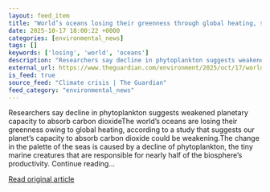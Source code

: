 ```yaml
---
layout: feed_item
title: "World’s oceans losing their greenness through global heating, study finds"
date: 2025-10-17 18:00:22 +0000
categories: [environmental_news]
tags: []
keywords: ['losing', 'world', 'oceans']
description: "Researchers say decline in phytoplankton suggests weakened planetary capacity to absorb carbon dioxideThe world’s oceans are losing their greenness owing to ..."
external_url: https://www.theguardian.com/environment/2025/oct/17/worlds-oceans-losing-their-greenness-through-global-heating-study-finds
is_feed: true
source_feed: "Climate crisis | The Guardian"
feed_category: "environmental_news"
---
```


Researchers say decline in phytoplankton suggests weakened planetary capacity to absorb carbon dioxideThe world’s oceans are losing their greenness owing to global heating, according to a study that suggests our planet’s capacity to absorb carbon dioxide could be weakening.The change in the palette of the seas is caused by a decline of phytoplankton, the tiny marine creatures that are responsible for nearly half of the biosphere’s productivity. Continue reading...

[Read original article](https://www.theguardian.com/environment/2025/oct/17/worlds-oceans-losing-their-greenness-through-global-heating-study-finds)
